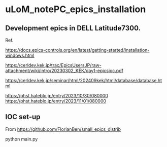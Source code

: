 # uLoM_notePC_epics_installation

## Development epics in DELL Latitude7300.

Ref.

https://docs.epics-controls.org/en/latest/getting-started/installation-windows.html

https://cerldev.kek.jp/trac/EpicsUsersJP/raw-attachment/wiki/intro/20230302_KEK/day1-epicsioc.pdf

https://cerldev.kek.jp/seminar/html/202409kek/html/database/database.html

https://phst.hateblo.jp/entry/2023/10/30/080000
https://phst.hateblo.jp/entry/2023/11/01/080000


## IOC set-up
From
https://github.com/FlorianBen/small_epics_distrib

python main.py

